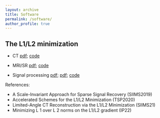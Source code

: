 ```yaml
---
layout: archive
title: Software
permalink: /software/
author_profile: true
---
```

## The L1/L2 minimization
- CT [pdf](https://epubs.siam.org/doi/10.1137/20M1341490); [code](https://www.dropbox.com/scl/fo/vsutzr9jj4gfyxfmmdrzv/h?rlkey=hru9719g4d41y0r2g8dtueepw&dl=0)
  
- MRI/SR [pdf](https://iopscience.iop.org/article/10.1088/1361-6420/ac64fb); [code](https://www.dropbox.com/scl/fo/swjgsxuvz8mwaaj7wc2n4/h?rlkey=26gkosihxhc7uhkce8jc5gi7i&dl=0)
- Signal processing [pdf](https://ieeexplore.ieee.org/abstract/document/9057443/); [pdf](https://epubs.siam.org/doi/abs/10.1137/18M123147X); [code](https://www.dropbox.com/scl/fo/sg40v384nkexstnux15m7/h?rlkey=l851lk51nbz08gn3lz2yiho6j&dl=0)

References: 
- A Scale-Invariant Approach for Sparse Signal Recovery (SIIMS2019)
- Accelerated Schemes for the L1/L2 Minimization (TSP2020)
- Limited-Angle CT Reconstruction via the L1/L2 Minimization (SIIMS21)
- Minimizing L 1 over L 2 norms on the L1/L2 gradient (IP22)
